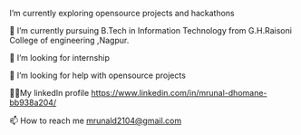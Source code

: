 I’m currently exploring opensource projects and hackathons

🌱 I’m currently pursuing B.Tech in Information Technology from G.H.Raisoni College of engineering ,Nagpur.

👯 I’m looking for internship

🤝 I’m looking for help with opensource projects

👨‍💻My linkedIn profile https://www.linkedin.com/in/mrunal-dhomane-bb938a204/

📫 How to reach me mrunald2104@gmail.com
